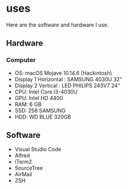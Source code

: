 # uses

Here are the software and hardware I use.

## Hardware

### Computer

- OS: macOS Mojave 10.14.6 (Hackintosh)
- Display 1 Horizontal : SAMSUNG 4030U 32"
- Display 2 Vertical : LED PHILIPS 243V7 24"
- CPU: Intel Core i3-4030U
- GPU: Intel HD 4400
- RAM: 6 GB
- SSD: 256 SAMSUNG
- HDD: WD BLUE 320GB

## Software

- Visual Studio Code
- Alfred
- iTerm2
- SourceTree
- AirMail
- ZSH
